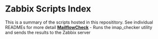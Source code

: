 # Zabbix Scripts Index
This is a summary of the scripts hosted in this reposititory. See individual READMEs for more detail
[**MailflowCheck**](https://github.com/DavidWGilmore/zabbix/scripts/mailflowcherk) - Runs the imap_checker utility and sends the results to the Zabbix server
